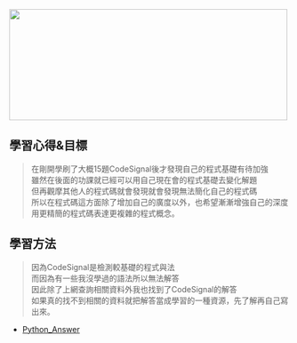 <img src="https://tse4.mm.bing.net/th?id=OIP.NMRmDled8GzySmqhoTM6TgAAAA&pid=Api&P=0&w=400&h=163" width="500" height="200">

## 學習心得&目標
> 在剛開學刷了大概15題CodeSignal後才發現自己的程式基礎有待加強</br>
雖然在後面的功課就已經可以用自己現在會的程式基礎去變化解題</br>
但再觀摩其他人的程式碼就會發現就會發現無法簡化自己的程式碼</br>
所以在程式碼這方面除了增加自己的廣度以外，也希望漸漸增強自己的深度</br>
用更精簡的程式碼表達更複雜的程式概念。

## 學習方法
> 因為CodeSignal是檢測較基礎的程式與法</br>
而因為有一些我沒學過的語法所以無法解答</br>
因此除了上網查詢相關資料外我也找到了CodeSignal的解答</br>
如果真的找不到相關的資料就把解答當成學習的一種資源，先了解再自己寫出來。
- [Python_Answer](https://www.youtube.com/channel/UCvD_lrjSm-EJHEAyW7XjHGA)
